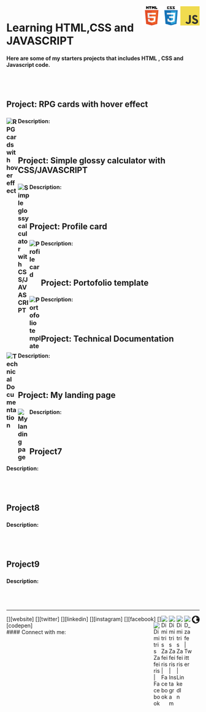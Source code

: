 <div><img align="right" alt="JavaScript" width="50px" src="https://raw.githubusercontent.com/github/explore/80688e429a7d4ef2fca1e82350fe8e3517d3494d/topics/javascript/javascript.png" />
<img align="right" alt="CSS3" width="50px" src="https://raw.githubusercontent.com/github/explore/80688e429a7d4ef2fca1e82350fe8e3517d3494d/topics/css/css.png" />
  <img align="right" alt="HTML5" width="50px" src="https://raw.githubusercontent.com/github/explore/80688e429a7d4ef2fca1e82350fe8e3517d3494d/topics/html/html.png" />
</div>

# Learning HTML,CSS and JAVASCRIPT 

#### Here are some of my starters projects that includes HTML , CSS and Javascript code.

<br />
<br />

## Project: RPG cards with hover effect

### <a href="https://codepen.io/dimizafe/pen/XWzzaZN"><img align="left" alt="RPG cards with hover effect" width="30px" src="https://cdn.jsdelivr.net/npm/simple-icons@v3/icons/codepen.svg" /></a>
#### Description:

<br />
<br />

## Project: Simple glossy calculator with CSS/JAVASCRIPT

### <a href="https://codepen.io/dimizafe/pen/BammZjZ"><img align="left" alt="Simple glossy calculator with CSS/JAVASCRIPT" width="30px" src="https://cdn.jsdelivr.net/npm/simple-icons@v3/icons/codepen.svg" /></a>
#### Description:

<br />
<br />

## Project: Profile card

### <a href="https://codepen.io/dimizafe/pen/MWObwga"><img align="left" alt="Profile card" width="30px" src="https://cdn.jsdelivr.net/npm/simple-icons@v3/icons/codepen.svg" /></a>
#### Description:

<br />
<br />

## Project: Portofolio template

### <a href="https://codepen.io/dimizafe/pen/KKydmKQ"><img align="left" alt="Portofolio template" width="30px" src="https://cdn.jsdelivr.net/npm/simple-icons@v3/icons/codepen.svg" /></a>
#### Description:

<br />
<br />

## Project: Technical Documentation

### <a href="https://codepen.io/dimizafe/pen/gOXppXvQ"><img align="left" alt="Technical Documentation" width="30px" src="https://cdn.jsdelivr.net/npm/simple-icons@v3/icons/codepen.svg" /></a>
#### Description:

<br />
<br />

## Project: My landing page

### <a href="https://codepen.io/dimizafe/pen/oNGVoGG"><img align="left" alt="My landing page" width="30px" src="https://cdn.jsdelivr.net/npm/simple-icons@v3/icons/codepen.svg" /></a>
#### Description:

<br />
<br />

## Project7

### <img align="left" alt="" width="30px" src="https://cdn.jsdelivr.net/npm/simple-icons@v3/icons/codepen.svg" />
#### Description:

<br />
<br />

## Project8

### <img align="left" alt="" width="30px" src="https://cdn.jsdelivr.net/npm/simple-icons@v3/icons/codepen.svg" />
#### Description:

<br />
<br />

## Project9

### <img align="left" alt="" width="30px" src="https://cdn.jsdelivr.net/npm/simple-icons@v3/icons/codepen.svg" />
#### Description:
<br />
<br />

------------------------------------------------------------------------------------------------------------------------------------------
<div>
[<img align="right" alt="resume" width="20px" src="https://raw.githubusercontent.com/iconic/open-iconic/master/svg/globe.svg" />][website]
[<img align="right" alt="D_zafe | Twitter" width="20px" src="https://cdn.jsdelivr.net/npm/simple-icons@v3/icons/twitter.svg" />][twitter]
[<img align="right" alt="Dimitris Zafeiris | LinkedIn" width="20px" src="https://cdn.jsdelivr.net/npm/simple-icons@v3/icons/linkedin.svg" />][linkedin]
[<img align="right" alt="Dimitris Zafeiris | Instagram" width="20px" src="https://cdn.jsdelivr.net/npm/simple-icons@v3/icons/instagram.svg" />][instagram]
[<img align="right" alt="Dimitris Zafeiris | Facebook" width="20px" src="https://cdn.jsdelivr.net/npm/simple-icons@v3/icons/facebook.svg" />][facebook]
[<img align="right" alt="Dimitris Zafeiris | Facebook" width="20px" src="https://cdn.jsdelivr.net/npm/simple-icons@v3/icons/codepen.svg" />][codepen]
</div>
#### Connect with me:

<br />


[website]: https://github.com/zafeirisdimi
[twitter]: https://twitter.com/D_zafe
[instagram]: https://www.instagram.com/d_zafe
[facebook]: https://www.facebook.com/dimizafe
[linkedin]: https://www.linkedin.com/in/dzafe
[codepen]: https://codepen.io/dimizafe
